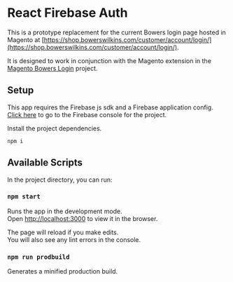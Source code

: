 # React Firebase Auth

This is a prototype replacement for the current Bowers login page hosted in Magento at [https://shop.bowerswilkins.com/customer/account/login/](https://shop.bowerswilkins.com/customer/account/login/).

It is designed to work in conjunction with the Magento extension in the [Magento Bowers Login](https://github.com/bowerswilkins/magento-bowers-login) project.

## Setup

This app requires the Firebase js sdk and a Firebase application config. [Click here](https://console.firebase.google.com/u/1/project/bowers-services/settings/general/web:NTZkMmQ5ODktOGZiNi00NzFjLTg1ODktMjExNTVmODA4MTVm) to go to the Firebase console for the project.

Install the project dependencies.

```shell
npm i
```

## Available Scripts

In the project directory, you can run:

### `npm start`

Runs the app in the development mode.<br>
Open [http://localhost:3000](http://localhost:3000) to view it in the browser.

The page will reload if you make edits.<br>
You will also see any lint errors in the console.

### `npm run prodbuild`

Generates a minified production build.